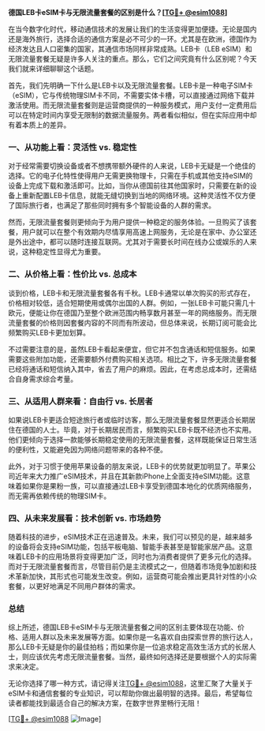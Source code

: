 **德国LEB卡eSIM卡与无限流量套餐的区别是什么？[[TG💪+ @esim1088](https://t.me/s/esim1088)]**

在当今数字化时代，移动通信技术的发展让我们的生活变得更加便捷。无论是国内还是海外旅行，选择合适的通信方案是必不可少的一环。尤其是在欧洲，德国作为经济发达且人口密集的国家，其通信市场同样非常成熟。LEB卡（LEB eSIM）和无限流量套餐无疑是许多人关注的重点。那么，它们之间究竟有什么区别呢？今天我们就来详细聊聊这个话题。

首先，我们先明确一下什么是LEB卡以及无限流量套餐。LEB卡是一种电子SIM卡（eSIM），它与传统物理SIM卡不同，不需要实体卡槽，可以直接通过网络下载并激活使用。而无限流量套餐则是运营商提供的一种服务模式，用户支付一定费用后可以在特定时间内享受无限制的数据流量服务。两者看似相似，但在实际应用中却有着本质上的差异。

### **一、从功能上看：灵活性 vs. 稳定性**

对于经常需要切换设备或者不想携带额外硬件的人来说，LEB卡无疑是一个绝佳的选择。它的电子化特性使得用户无需更换物理卡，只需在手机或其他支持eSIM的设备上完成下载和激活即可。比如，当你从德国前往其他国家时，只需要在新的设备上重新配置LEB卡信息，就能无缝切换到当地的网络环境。这种灵活性不仅方便了国际旅行者，也满足了那些同时拥有多个智能设备的人群的需求。

然而，无限流量套餐则更倾向于为用户提供一种稳定的服务体验。一旦购买了该套餐，用户就可以在整个有效期内尽情享用高速上网服务，无论是在家中、办公室还是外出途中，都可以随时连接互联网。尤其对于需要长时间在线办公或娱乐的人来说，这种稳定性显得尤为重要。

### **二、从价格上看：性价比 vs. 总成本**

谈到价格，LEB卡和无限流量套餐各有千秋。LEB卡通常以单次购买的形式存在，价格相对较低，适合短期使用或偶尔出国的人群。例如，一张LEB卡可能只需几十欧元，便能让你在德国乃至整个欧洲范围内畅享数月甚至一年的网络服务。而无限流量套餐的价格则因套餐内容的不同而有所波动，但总体来说，长期订阅可能会比频繁购买LEB卡更加划算。

不过需要注意的是，虽然LEB卡看起来便宜，但它并不包含通话和短信服务。如果需要这些附加功能，还需要额外付费购买相关选项。相比之下，许多无限流量套餐已经将通话和短信纳入其中，省去了用户的麻烦。因此，在考虑总成本时，还需结合自身需求综合考量。

### **三、从适用人群来看：自由行 vs. 长居者**

如果说LEB卡更适合短途旅行者或临时访客，那么无限流量套餐显然更适合长期居住在德国的人士。毕竟，对于长期居民而言，频繁购买LEB卡既不经济也不实用。他们更倾向于选择一款能够长期稳定使用的无限流量套餐，这样既能保证日常生活的便利性，又能避免因为网络问题带来的各种不便。

此外，对于习惯于使用苹果设备的朋友来说，LEB卡的优势就更加明显了。苹果公司近年来大力推广eSIM技术，并且在其新款iPhone上全面支持eSIM功能。这意味着如果你是果粉一族，可以直接通过LEB卡享受到德国本地化的优质网络服务，而无需再依赖传统的物理SIM卡。

### **四、从未来发展看：技术创新 vs. 市场趋势**

随着科技的进步，eSIM技术正在迅速普及。未来，我们可以预见的是，越来越多的设备将会支持eSIM功能，包括平板电脑、智能手表甚至是智能家居产品。这意味着LEB卡的应用场景将变得更加广泛，同时也为消费者提供了更多元化的选择。而对于无限流量套餐而言，尽管目前仍是主流模式之一，但随着市场竞争加剧和技术革新加快，其形式也可能发生改变。例如，运营商可能会推出更具针对性的小众套餐，以更好地满足不同用户群体的需求。

### **总结**

综上所述，德国LEB卡eSIM卡与无限流量套餐之间的区别主要体现在功能、价格、适用人群以及未来发展等方面。如果你是一名喜欢自由探索世界的旅行达人，那么LEB卡无疑是你的最佳拍档；而如果你是一位追求稳定高效生活方式的长居人士，则应该优先考虑无限流量套餐。当然，最终如何选择还是要根据个人的实际需求来决定。

无论你选择了哪一种方式，请记得关注[TG💪+ @esim1088](https://t.me/s/esim1088)，这里汇聚了大量关于eSIM卡和通信套餐的专业知识，可以帮助你做出最明智的选择。最后，希望每位读者都能找到最适合自己的解决方案，在数字世界里畅行无阻！

[[TG💪+ @esim1088](https://t.me/s/esim1088) ![Image](https://i.postimg.cc/4NQfJmqS/Snipaste-2025-05-13-00-14-12.png)]